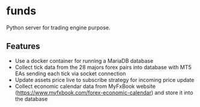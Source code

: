# funds

Python server for trading engine purpose.

## Features
- Use a docker container for running a MariaDB database
- Collect tick data from the 28 majors forex pairs into database with MT5 EAs sending each tick via socket connection
- Update assets price live to subscribe strategy for incoming price update 
- Collect economic calendar data from MyFxBook website (https://www.myfxbook.com/forex-economic-calendar) and store it into the database



